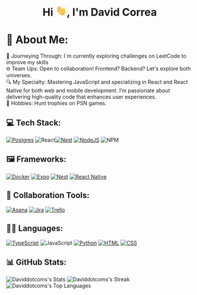 <h1 align="center">Hi <img src="https://raw.githubusercontent.com/ABSphreak/ABSphreak/master/gifs/Hi.gif" width="30px">, I'm David Correa</h1>

# 💫 About Me:
🚀 Journeying Through: I´m currently exploring challenges on LeetCode to improve my skills<br>🌐 Team Ups: Open to collaboration! Frontend? Backend? Let's explore both universes.<br>🔍 My Specialty: Mastering JavaScript and specializing in React and React Native for both web and mobile development. I’m passionate about delivering high-quality code that enhances user experiences.<br>📘 Hobbies: Hunt trophies on PSN games.


## 💻 Tech Stack:
[![Postgres](https://img.shields.io/badge/Postgres-%23316192.svg?logo=postgresql&logoColor=white&style=for-the-badge)](#) ![React](https://img.shields.io/badge/react-%2320232a.svg?style=for-the-badge&logo=react&logoColor=%2361DAFB)[![Nest](https://img.shields.io/badge/Nest.js-%23E0234E.svg?logo=nestjs&logoColor=white&style=for-the-badge)](#) [![NodeJS](https://img.shields.io/badge/Node.js-6DA55F?logo=node.js&logoColor=white&style=for-the-badge)](#) ![NPM](https://img.shields.io/badge/NPM-%23CB3837.svg?style=for-the-badge&logo=npm&logoColor=white) 

## 🖼️ Frameworks:
[![Docker](https://img.shields.io/badge/Docker-2496ED?logo=docker&logoColor=fff&style=for-the-badge)](#) [![Expo](https://img.shields.io/badge/Expo-000020?logo=expo&logoColor=fff&style=for-the-badge)](#) [![Nest](https://img.shields.io/badge/Nest.js-%23E0234E.svg?logo=nestjs&logoColor=white&style=for-the-badge)](#) [![React Native](https://img.shields.io/badge/React_Native-%2320232a.svg?logo=react&logoColor=%2361DAFB&style=for-the-badge)](#)


## 🤝 Collaboration Tools:
[![Asana](https://img.shields.io/badge/Asana-F06A6A?logo=asana&logoColor=fff&style=for-the-badge)](#) [![Jira](https://img.shields.io/badge/Jira-0052CC?logo=jira&logoColor=fff&style=for-the-badge)](#) [![Trello](https://img.shields.io/badge/Trello-0052CC?logo=trello&logoColor=fff&style=for-the-badge)](#)

## 🧑‍💻 Languages:
[![TypeScript](https://img.shields.io/badge/TypeScript-3178C6?logo=typescript&logoColor=fff&style=for-the-badge)](#) ![JavaScript](https://img.shields.io/badge/javascript-%23323330.svg?style=for-the-badge&logo=javascript&logoColor=%23F7DF1E) [![Python](https://img.shields.io/badge/Python-3776AB?logo=python&logoColor=fff&style=for-the-badge)](#) [![HTML](https://img.shields.io/badge/HTML-%23E34F26.svg?logo=html5&logoColor=white&style=for-the-badge)](#) [![CSS](https://img.shields.io/badge/CSS-1572B6?logo=css3&logoColor=fff&style=for-the-badge)](#)

## 📊 GitHub Stats:
![Daviddotcoms's Stats](https://github-readme-stats.vercel.app/api?username=Daviddotcoms&theme=vue-dark&show_icons=true&hide_border=true&count_private=true)
![Daviddotcoms's Streak](https://github-readme-streak-stats.herokuapp.com/?user=Daviddotcoms&theme=vue-dark&hide_border=true)
![Daviddotcoms's Top Languages](https://github-readme-stats.vercel.app/api/top-langs/?username=Daviddotcoms&theme=vue-dark&show_icons=true&hide_border=true&layout=compact)

